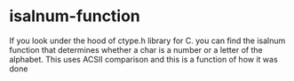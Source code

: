 # isalnum-function
If you look under the hood of ctype.h library for C. you can find the isalnum function that determines whether a char is a number or a letter of the alphabet. This uses ACSII comparison and this is a function of how it was done

